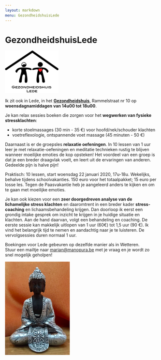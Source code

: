 ```yaml
---
layout: markdown
menu: GezondheidshuisLede
---
```

# GezondheidshuisLede

![gezondheidshuislede](images/finallogogezondheidshuisweb.png)





Ik zit ook in Lede, in het [**Gezondheidshuis**](https://gezondheidshuislede.be), Rammelstraat nr 10 op **woensdagnamiddagen van 14u00 tot 18u00**.  


Je kan relax sessies boeken die zorgen voor het **wegwerken van fysieke stressklachten**:  
+ korte stoelmassages (30 min - 35 €) voor hoofd/nek/schouder klachten  
+ voetreflexologie, ontspannende voet massage (45 minuten - 50 €)   

Daarnaast is er de groepsles **relaxatie oefeningen**. In 10 lessen van 1 uur leer je met relaxatie-oefeningen en meditatie technieken rustig te blijven wanneer moeilijke emoties de kop opsteken! Het voordeel van een groep is dat je een breder draagvlak voelt, en leert uit de ervaringen van anderen. Gedeelde pijn is halve pijn! 



Praktisch: 10 lessen, start woensdag 22 januari 2020, 17u-18u. Wekelijks, behalve tijdens schoolvakanties. 150 euro voor het totaalpakket; 15 euro per losse les.
Tegen de Paasvakantie heb je aangeleerd anders te kijken en om te gaan met moeilijke emoties.


Je kan ook kiezen voor een **zeer doorgedreven analyse van de lichamelijke stress klachten** en daaromtrent in een breder kader **stress-coaching** en lichaamsbehandeling krijgen. Dan doorloop ik eerst een grondig intake gesprek om inzicht te krijgen in je huidige situatie en klachten. Aan de hand daarvan, volgt een behandeling en coaching. De eerste sessie kan makkelijk uitlopen van 1 uur (60€) tot 1,5 uur (90 €). Ik vind het belangrijk tijd te nemen en aandachtig naar je te luisteren. De vervolgsessies duren normaal 1 uur.


Boekingen voor Lede gebeuren op dezelfde manier als in Wetteren.  
Stuur een mailtje naar marian@manopura.be met je vraag en je wordt zo snel mogelijk geholpen!



![gezondheidshuislede](images/kleineboedha.png)

